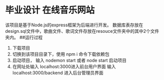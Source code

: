 # 毕业设计 在线音乐网站
该项目是基于Node.js的express框架为后端进行开发。
数据库表存放在design.sql文件中，歌曲文件、歌词文件存放在resouce文件夹中的其中2个文件夹内。
##运行过程
1. 下载项目
2. 切换到该项目目录下，使用 npm i 命令下载依赖包
3. 启动项目， 输入 nodemon start 或者 node start 启动项目
4. 在网址处输入 localhost:3000进入前台用户界面
    输入localhost:3000/backend 进入后台管理员界面